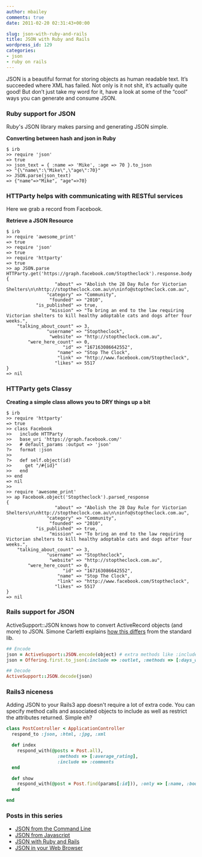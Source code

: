 ```yaml
---
author: mbailey
comments: true
date: 2011-02-20 02:31:43+00:00

slug: json-with-ruby-and-rails
title: JSON with Ruby and Rails
wordpress_id: 129
categories:
- json
- ruby on rails
---
```


JSON is a beautiful format for storing objects as human readable text. It’s
succeeded where XML has failed. Not only is it not shit, it’s actually quite
good! But don’t just take my word for it, have a look at some of the “cool”
ways you can generate and consume JSON.


### Ruby support for JSON

Ruby's JSON library makes parsing and generating JSON simple.

**Converting between hash and json in Ruby**
```irb
$ irb
>> require 'json'
=> true
>> json_text = { :name => 'Mike', :age => 70 }.to_json
=> "{\"name\":\"Mike\",\"age\":70}"
>> JSON.parse(json_text)
=> {"name"=>"Mike", "age"=>70}
```


### HTTParty helps with communicating with RESTful services

Here we grab a record from Facebook.

**Retrieve a JSON Resource**
```irb
$ irb
>> require 'awesome_print'
=> true
>> require 'json'
=> true
>> require 'httparty'
=> true
>> ap JSON.parse HTTParty.get('https://graph.facebook.com/Stoptheclock').response.body
{
                  "about" => "Abolish the 28 Day Rule for Victorian Shelters\n\nhttp://stoptheclock.com.au\n\ninfo@stoptheclock.com.au",
               "category" => "Community",
                "founded" => "2010",
           "is_published" => true,
                "mission" => "To bring an end to the law requiring Victorian shelters to kill healthy adoptable cats and dogs after four weeks.",
    "talking_about_count" => 3,
               "username" => "Stoptheclock",
                "website" => "http://stoptheclock.com.au",
        "were_here_count" => 0,
                     "id" => "167163086642552",
                   "name" => "Stop The Clock",
                   "link" => "http://www.facebook.com/Stoptheclock",
                  "likes" => 5517
}
=> nil
```


### HTTParty gets Classy

**Creating a simple class allows you to DRY things up a bit**
```irb
$ irb
>> require 'httparty'
=> true
>> class Facebook
>>   include HTTParty
>>   base_uri 'https://graph.facebook.com/'
>>   # default_params :output => 'json'
?>   format :json
>>
?>   def self.object(id)
>>     get "/#{id}"
>>   end
>> end
=> nil
>>
>> require 'awesome_print'
>> ap Facebook.object('Stoptheclock').parsed_response
{
                  "about" => "Abolish the 28 Day Rule for Victorian Shelters\n\nhttp://stoptheclock.com.au\n\ninfo@stoptheclock.com.au",
               "category" => "Community",
                "founded" => "2010",
           "is_published" => true,
                "mission" => "To bring an end to the law requiring Victorian shelters to kill healthy adoptable cats and dogs after four weeks.",
    "talking_about_count" => 3,
               "username" => "Stoptheclock",
                "website" => "http://stoptheclock.com.au",
        "were_here_count" => 0,
                     "id" => "167163086642552",
                   "name" => "Stop The Clock",
                   "link" => "http://www.facebook.com/Stoptheclock",
                  "likes" => 5517
}
=> nil
```


### Rails support for JSON


ActiveSupport::JSON knows how to convert ActiveRecord objects (and more) to
JSON. Simone Carletti explains [how this
differs](http://www.simonecarletti.com/blog/2010/04/inside-ruby-on-rails-serializing-ruby-objects-with-json/)
from the standard lib.

```ruby
## Encode
json = ActiveSupport::JSON.encode(object) # extra methods like :include
json = Offering.first.to_json(:include => :outlet, :methods => [:days_waiting])

## Decode
ActiveSupport::JSON.decode(json)
```


### Rails3 niceness

Adding JSON to your Rails3 app doesn't require a lot of extra code. You can
specify method calls and associated objects to include as well as restrict the
attributes returned. Simple eh?

```ruby
class PostController < ApplicationController
  respond_to :json, :html, :jpg, :xml

  def index
    respond_with(@posts = Post.all),
                   :methods => [:average_rating],
                   :include => :comments
  end

  def show
    respond_with(@post = Post.find(params[:id])), :only => [:name, :body]
  end

end
```


### Posts in this series

  * [JSON from the Command Line](/2011/02/json-from-the-command-line/)
  * [JSON from Javascript](/2011/02/json-from-javascript/)
  * [JSON with Ruby and Rails](/2011/02/json-with-ruby-and-rails/)
  * [JSON in your Web Browser](/2011/02/json-in-your-web-browser/)
